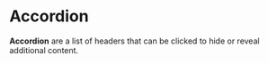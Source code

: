# Accordion

**Accordion** are a list of headers that can be clicked to hide or reveal additional content.
